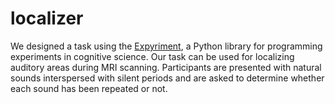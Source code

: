 # localizer
We designed a task using the [Expyriment](https://expyriment.org/), a Python library for programming experiments in cognitive science. Our task can be used for localizing auditory areas during MRI scanning. Participants are presented with natural sounds interspersed with silent periods and are asked to determine whether each sound has been repeated or not.
